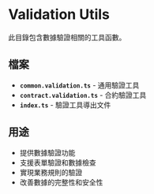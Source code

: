# Validation Utils

此目錄包含數據驗證相關的工具函數。

## 檔案

- **`common.validation.ts`** - 通用驗證工具
- **`contract.validation.ts`** - 合約驗證工具
- **`index.ts`** - 驗證工具導出文件

## 用途

- 提供數據驗證功能
- 支援表單驗證和數據檢查
- 實現業務規則的驗證
- 改善數據的完整性和安全性


